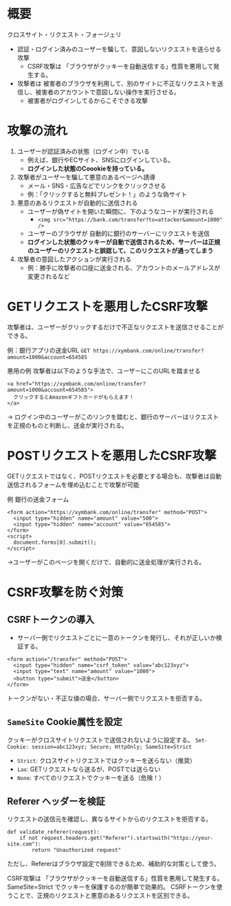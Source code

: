 # 概要
クロスサイト・リクエスト・フォージェリ
- 認証・ログイン済みのユーザーを騙して、意図しないリクエストを送らせる攻撃
	- CSRF攻撃は 「ブラウザがクッキーを自動送信する」性質を悪用して発生する。
- 攻撃者は 被害者のブラウザを利用して、別のサイトに不正なリクエストを送信し、被害者のアカウントで意図しない操作を実行させる。
	- 被害者がログインしてるからこそできる攻撃


# 攻撃の流れ
1. ユーザーが認証済みの状態（ログイン中）でいる
	- 例えば、銀行やECサイト、SNSにログインしている。
	- **ログインした状態のCoookieを持っている。**
1. 攻撃者がユーザーを騙して悪意のあるページへ誘導
	- メール・SNS・広告などでリンクをクリックさせる
	- 例：「クリックすると無料プレゼント！」のような偽サイト
2. 悪意のあるリクエストが自動的に送信される
	- ユーザーが偽サイトを開いた瞬間に、下のようなコードが実行される
		- `<img src="https://bank.com/transfer?to=attacker&amount=1000" />`
	- ユーザーのブラウザが 自動的に銀行のサーバーにリクエストを送信
	- **ログインした状態のクッキーが自動で送信されるため、サーバーは正規のユーザーのリクエストと誤認して、このリクエストが通ってしまう**
3. 攻撃者の意図したアクションが実行される
	- 例：勝手に攻撃者の口座に送金される、アカウントのメールアドレスが変更されるなど


# GETリクエストを悪用したCSRF攻撃
攻撃者は、ユーザーがクリックするだけで不正なリクエストを送信させることができる。

 例：銀行アプリの送金URL
 `GET https://xymbank.com/online/transfer?amount=1000&account=654585`

悪用の例
攻撃者は以下のような手法で、ユーザーにこのURLを踏ませる
```
<a href="https://xymbank.com/online/transfer?amount=1000&account=654585">
  クリックするとAmazonギフトカードがもらえます！
</a>
```
→ ログイン中のユーザーがこのリンクを踏むと、銀行のサーバーはリクエストを正規のものと判断し、送金が実行される。

# POSTリクエストを悪用したCSRF攻撃
GETリクエストではなく、POSTリクエストを必要とする場合も、攻撃者は自動送信されるフォームを埋め込むことで攻撃が可能

例 銀行の送金フォーム
```
<form action="https://xymbank.com/online/transfer" method="POST">
  <input type="hidden" name="amount" value="500">
  <input type="hidden" name="account" value="654585">
</form>
<script>
  document.forms[0].submit();
</script>
```
→ユーザーがこのページを開くだけで、自動的に送金処理が実行される。


 # CSRF攻撃を防ぐ対策
##  CSRFトークンの導入
- サーバー側でリクエストごとに一意のトークンを発行し、それが正しいか検証する。
```
<form action="/transfer" method="POST">
  <input type="hidden" name="csrf_token" value="abc123xyz">
  <input type="text" name="amount" value="1000">
  <button type="submit">送金</button>
</form>
```
トークンがない・不正な値の場合、サーバー側でリクエストを拒否する。

##  `SameSite` Cookie属性を設定

クッキーがクロスサイトリクエストで送信されないように設定する。
`Set-Cookie: session=abc123xyz; Secure; HttpOnly; SameSite=Strict`
- `Strict`: クロスサイトリクエストではクッキーを送らない（推奨）
- `Lax`: GETリクエストなら送るが、POSTでは送らない
- `None`: すべてのリクエストでクッキーを送る（危険！）

## Referer ヘッダーを検証
リクエストの送信元を確認し、異なるサイトからのリクエストを拒否する。
```
def validate_referer(request):
    if not request.headers.get("Referer").startswith("https://your-site.com"):
        return "Unauthorized request"

```
ただし、Refererはブラウザ設定で削除できるため、補助的な対策として使う。

CSRF攻撃は 「ブラウザがクッキーを自動送信する」性質を悪用して発生する。
SameSite=Strict でクッキーを保護するのが簡単で効果的。
CSRFトークンを使うことで、正規のリクエストと悪意のあるリクエストを区別できる。